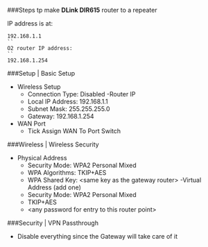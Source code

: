 ###Steps tp make **DLink DIR615** router to a repeater

IP address is at:
```
192.168.1.1
``
O2 router IP address:
``
192.168.1.254
```
###Setup | Basic Setup
- Wireless Setup
  + Connection Type: Disabled
-Router IP
  + Local IP Address: 192.168.1.1
  + Subnet Mask: 255.255.255.0
  + Gateway: 192.168.1.254
- WAN Port
  + Tick Assign WAN To Port Switch
  
###Wireless | Wireless Security
- Physical Address
  + Security Mode: WPA2 Personal Mixed
  + WPA Algorithms: TKIP+AES
  + WPA Shared Key: \<same key as the gateway router\>
-Virtual Address (add one)
  + Security Mode: WPA2 Personal Mixed
  + TKIP+AES
  + \<any password for entry to this router point\>
  
###Security | VPN Passthrough
- Disable everything since the Gateway will take care of it
